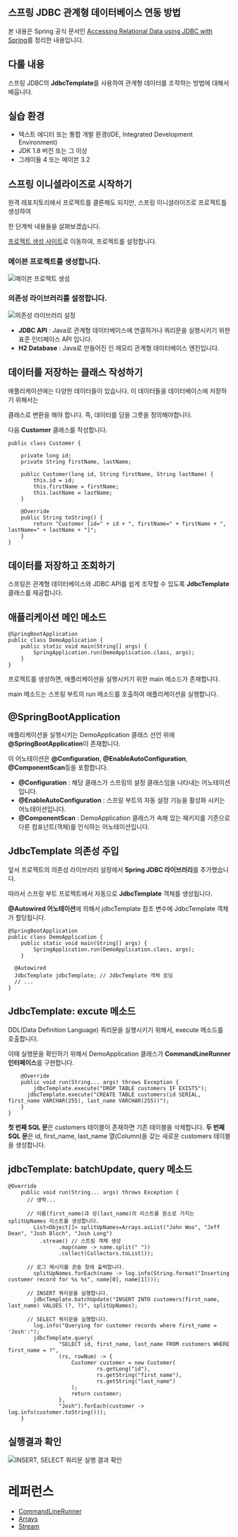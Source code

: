 ## 스프링 JDBC 관계형 데이터베이스 연동 방법

본 내용은 Spring 공식 문서인 [Accessing Relational Data using JDBC with Spring](https://spring.io/guides/gs/relational-data-access/)를 정리한 내용입니다.

## 다룰 내용

스프링 JDBC의 **JdbcTemplate**를 사용하여 관계형 데이터를 조작하는 방법에 대해서 배웁니다.

## 실습 환경

- 텍스트 에디터 또는 통합 개발 환경(IDE, Integrated Development Environment)
- JDK 1.8 버전 또는 그 이상
- 그레이들 4 또는 메이븐 3.2

## 스프링 이니셜라이즈로 시작하기

원격 레포지토리에서 프로젝트를 클론해도 되지만, 스프링 이니셜라이즈로 프로젝트틀 생성하여

한 단계씩 내용들을 살펴보겠습니다.

[프로젝트 생성 사이트](https://start.spring.io/)로 이동하여, 프로젝트를 설정합니다.

### 메이븐 프로젝트를 생성합니다.

![메이븐 프로젝트 생성](<./Accessing_Relational_Data_using_JDBC_with_Spring(1).png>)

### 의존성 라이브러리를 설정합니다.

![의존성 라이브러리 설정](<./Accessing_Relational_Data_using_JDBC_with_Spring(2).png>)

- **JDBC API** : Java로 관계형 데이터베이스에 연결하거나 쿼리문을 실행시키기 위한 표준 인터페이스 API 입니다.
- **H2 Database** : Java로 만들어진 인 메모리 관계형 데이터베이스 엔진입니다.

## 데이터를 저장하는 클래스 작성하기

애플리케이션에는 다양한 데이터들이 있습니다. 이 데이터들을 데이터베이스에 저장하기 위해서는

클래스로 변환을 해야 합니다. 즉, 데이터를 담을 그릇을 정의해야합니다.

다음 **Customer** 클래스를 작성합니다.

```
public class Customer {

	private long id;
	private String firstName, lastName;

	public Customer(long id, String firstName, String lastName) {
		this.id = id;
		this.firstName = firstName;
		this.lastName = lastName;
	}

	@Override
	public String toString() {
		return "Customer [id=" + id + ", firstName=" + firstName + ", lastName=" + lastName + "]";
	}
}
```

## 데이터를 저장하고 조회하기

스프링은 관계형 데이터베이스와 JDBC API를 쉽게 조작할 수 있도록 **JdbcTemplate** 클래스를 제공합니다.

## 애플리케이션 메인 메소드

```
@SpringBootApplication
public class DemoApplication {
	public static void main(String[] args) {
		SpringApplication.run(DemoApplication.class, args);
	}
}
```

프로젝트를 생성하면, 애플리케이션을 실행시키기 위한 main 메소드가 존재합니다.

main 메소드는 스프링 부트의 run 메소드를 호출하여 애플리케이션을 실행합니다.

## @SpringBootApplication

애플리케이션을 실행시키는 DemoApplication 클래스 선언 위에 **@SpringBootApplication**이 존재합니다.

이 어노테이션은 **@Configuration**, **@EnableAutoConfiguration**, **@ComponentScan**등을 포함합니다.

- **@Configuration** : 해당 클래스가 스프링의 설정 클래스임을 나타내는 어노테이션입니다.
- **@EnableAutoConfiguration** : 스프링 부트의 자동 설정 기능을 활성화 시키는 어노테이션입니다.
- **@ComponentScan** : DemoApplication 클래스가 속해 있는 패키지를 기준으로 다른 컴포넌트(객체)를 인식하는 어노테이션입니다.

## JdbcTemplate 의존성 주입

앞서 프로젝트의 의존성 라이브러리 설정에서 **Spring JDBC 라이브러리**를 추가했습니다.

따라서 스프링 부트 프로젝트에서 자동으로 **JdbcTemplate** 객체를 생성됩니다.

**@Autowired 어노테이션**에 의해서 jdbcTemplate 참조 변수에 JdbcTemplate 객체가 할당됩니다.

```
@SpringBootApplication
public class DemoApplication {
	public static void main(String[] args) {
		SpringApplication.run(DemoApplication.class, args);
	}

  @Autowired
  JdbcTemplate jdbcTemplate; // JdbcTemplate 객체 로딩
  // ...
}
```

## JdbcTemplate: excute 메소드

DDL(Data Definition Language) 쿼리문을 실행시키기 위해서, execute 메소드를 호출합니다.

이때 실행문을 확인하기 위해서 DemoApplication 클래스가 **CommandLineRunner 인터페이스**를 구현합니다.

```
	@Override
	public void run(String... args) throws Exception {
		jdbcTemplate.execute("DROP TABLE customers IF EXISTS");
	  jdbcTemplate.execute("CREATE TABLE customers(id SERIAL, first_name VARCHAR(255), last_name VARCHAR(255))");
	}
}
```

**첫 번째 SQL 문**은 customers 테이블이 존재하면 기존 테이블을 삭제합니다.
**두 번째 SQL 문**은 id, first_name, last_name 열(Column)을 갖는 새로운 customers 테이블을 생성합니다.

## jdbcTemplate: batchUpdate, query 메소드

```
@Override
	public void run(String... args) throws Exception {
      // 생략...

      // 이름(first_name)과 성(last_name)의 리스트를 원소로 가지는 splitUpNames 리스트를 생성합니다.
	    List<Object[]> splitUpNames=Arrays.asList("John Woo", "Jeff Dean", "Josh Bloch", "Josh Long")
          .stream() // 스트림 객체 생성
	    		.map(name -> name.split(" "))
	    		.collect(Collectors.toList());

      // 로그 메시지를 콘솔 창에 출력합니다.
	    splitUpNames.forEach(name -> log.info(String.format("Inserting customer record for %s %s", name[0], name[1])));

      // INSERT 쿼리문을 실행합니다.
	    jdbcTemplate.batchUpdate("INSERT INTO customers(first_name, last_name) VALUES (?, ?)", splitUpNames);

      // SELECT 쿼리문을 실행합니다.
	    log.info("Querying for customer records where first_name = 'Josh':");
	    jdbcTemplate.query(
	    		"SELECT id, first_name, last_name FROM customers WHERE first_name = ?",
	    		(rs, rowNum) -> {
	    			Customer customer = new Customer(
	    					rs.getLong("id"),
	    					rs.getString("first_name"),
	    					rs.getString("last_name")
	    			);
	    			return customer;
	    		},
	    		"Josh").forEach(customer -> log.info(customer.toString()));
	}
```

## 실행결과 확인

![INSERT, SELECT 쿼리문 실행 결과 확인](<./Accessing_Relational_Data_using_JDBC_with_Spring(4).png>)

# 레퍼런스

- [CommandLineRunner](https://docs.spring.io/spring-boot/docs/current/api/org/springframework/boot/CommandLineRunner.html)
- [Arrays](https://docs.oracle.com/javase/7/docs/api/java/util/Arrays.html)
- [Stream](https://docs.oracle.com/javase/8/docs/api/java/util/stream/Stream.html)
